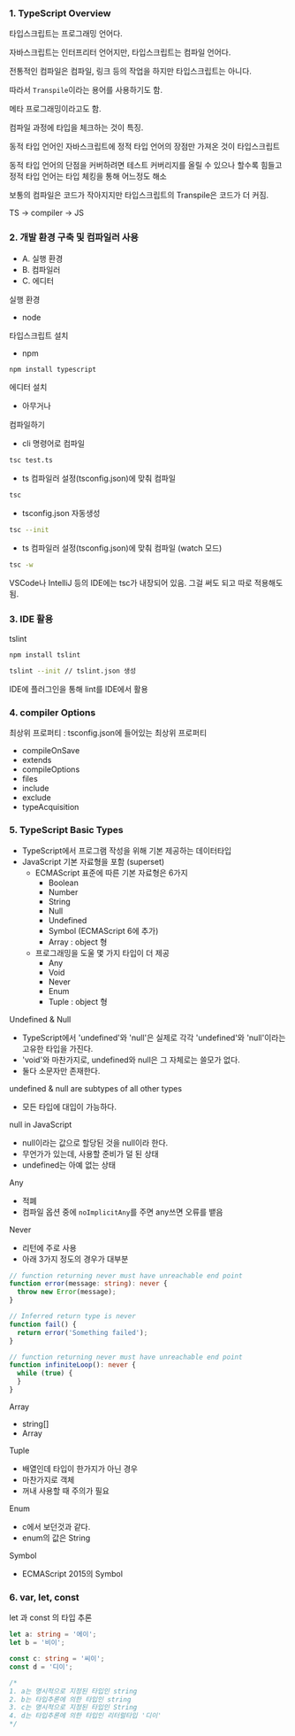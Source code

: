 ### 1. TypeScript Overview

타입스크립트는 프로그래밍 언어다.

자바스크립트는 인터프리터 언어지만, 타입스크립트는 컴파일 언어다.

전통적인 컴파일은 컴파일, 링크 등의 작업을 하지만 타입스크립트는 아니다.

따라서 `Transpile`이라는 용어를 사용하기도 함.

메타 프로그래밍이라고도 함.

컴파일 과정에 타입을 체크하는 것이 특징.

동적 타입 언어인 자바스크립트에 정적 타입 언어의 장점만 가져온 것이 타입스크립트

동적 타입 언어의 단점을 커버하려면 테스트 커버리지를 올릴 수 있으나 할수록 힘들고 정적 타입 언어는 타입 체킹을 통해 어느정도 해소

보통의 컴파일은 코드가 작아지지만 타입스크립트의 Transpile은 코드가 더 커짐.

TS -> compiler -> JS

### 2. 개발 환경 구축 및 컴파일러 사용

- A. 실행 환경
- B. 컴파일러
- C. 에디터

실행 환경
- node

타입스크립트 설치
- npm
```sh
npm install typescript
```

에디터 설치
- 아무거나

컴파일하기
- cli 명령어로 컴파일
```sh
tsc test.ts
```
- ts 컴파일러 설정(tsconfig.json)에 맞춰 컴파일
```sh
tsc
```
- tsconfig.json 자동생성
```sh
tsc --init
```
- ts 컴파일러 설정(tsconfig.json)에 맞춰 컴파일 (watch 모드)
```sh
tsc -w
```

VSCode나 IntelliJ 등의 IDE에는 tsc가 내장되어 있음. 그걸 써도 되고 따로 적용해도 됨.

### 3. IDE 활용

tslint
```sh
npm install tslint

tslint --init // tslint.json 생성
```

IDE에 플러그인을 통해 lint를 IDE에서 활용

### 4. compiler Options

최상위 프로퍼티 : tsconfig.json에 들어있는 최상위 프로퍼티
- compileOnSave
- extends
- compileOptions
- files
- include
- exclude
- typeAcquisition

### 5. TypeScript Basic Types
- TypeScript에서 프로그램 작성을 위해 기본 제공하는 데이터타입
- JavaScript 기본 자료형을 포함 (superset)
  - ECMAScript 표준에 따른 기본 자료형은 6가지
    - Boolean
    - Number
    - String
    - Null
    - Undefined
    - Symbol (ECMAScript 6에 추가)
    - Array : object 형
  - 프로그래밍을 도울 몇 가지 타입이 더 제공
    - Any
    - Void
    - Never
    - Enum
    - Tuple : object 형

Undefined & Null
- TypeScript에서 'undefined'와 'null'은 실제로 각각 'undefined'와 'null'이라는 고유한 타입을 가진다.
- 'void'와 마찬가지로, undefined와 null은 그 자체로는 쓸모가 없다.
- 둘다 소문자만 존재한다.

undefined & null are subtypes of all other types
- 모든 타입에 대입이 가능하다.

null in JavaScript
- null이라는 값으로 할당된 것을 null이라 한다.
- 무언가가 있는데, 사용할 준비가 덜 된 상태
- undefined는 아예 없는 상태

Any
- 적폐
- 컴파일 옵션 중에 `noImplicitAny`를 주면 any쓰면 오류를 뱉음

Never
- 리턴에 주로 사용
- 아래 3가지 정도의 경우가 대부분

```ts
// function returning never must have unreachable end point
function error(message: string): never {
  throw new Error(message);
}

// Inferred return type is never
function fail() {
  return error('Something failed');
}

// function returning never must have unreachable end point
function infiniteLoop(): never {
  while (true) {
  }
}
```

Array
- string[]
- Array<string>

Tuple
- 배열인데 타입이 한가지가 아닌 경우
- 마찬가지로 객체
- 꺼내 사용할 때 주의가 필요

Enum
- c에서 보던것과 같다.
- enum의 값은 String

Symbol
- ECMAScript 2015의 Symbol

### 6. var, let, const

let 과 const 의 타입 추론

```ts
let a: string = '에이';
let b = '비이';

const c: string = '씨이';
const d = '디이';

/*
1. a는 명시적으로 지정된 타입인 string
2. b는 타입추론에 의한 타입인 string
3. c는 명시적으로 지정된 타입인 String
4. d는 타입추론에 의한 타입인 리터럴타입 '디이'
*/
```
